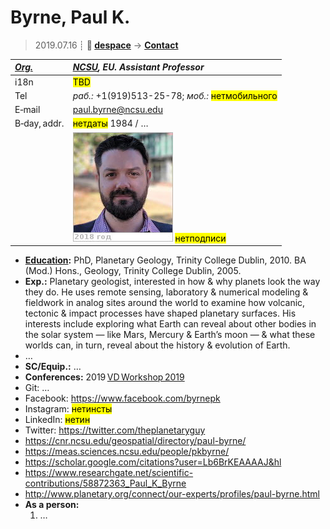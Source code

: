 # Byrne, Paul K.
> 2019.07.16 ┊ **🚀 [despace](index.md)** → **[Contact](contact.md)**

|*[Org.](contact.md)*|*[NCSU](03_ncsu.md), EU. Assistant Professor*|
|:--|:--|
|i18n| <mark>TBD</mark> |
|Tel|*раб.:* +1(919)513-25-78; *моб.:* <mark>нетмобильного</mark> |
|E‑mail| <paul.byrne@ncsu.edu> |
|B‑day, addr.| <mark>нетдаты</mark> 1984 / … |
|| [![](f/contact/b/byrne_001_photo_thumb.jpg)](f/contact/b/byrne_001_photo.jpg) <mark>нетподписи</mark> |

   - **[Education](edu.md):** PhD, Planetary Geology, Trinity College Dublin, 2010. BA (Mod.) Hons., Geology, Trinity College Dublin, 2005.
   - **Exp.:** Planetary geologist, interested in how & why planets look the way they do. He uses remote sensing, laboratory & numerical modeling & fieldwork in analog sites around the world to examine how volcanic, tectonic & impact processes have shaped planetary surfaces. His interests include exploring what Earth can reveal about other bodies in the solar system — like Mars, Mercury & Earth’s moon — & what these worlds can, in turn, reveal about the history & evolution of Earth.
   - …
   - **SC/Equip.:** …
   - **Conferences:** 2019 [VD Workshop 2019](vdws2019.md)
   - Git: …
   - Facebook: <https://www.facebook.com/byrnepk>
   - Instagram: <mark>нетинсты</mark>
   - LinkedIn: <mark>нетин</mark>
   - Twitter: <https://twitter.com/theplanetaryguy>
   - <https://cnr.ncsu.edu/geospatial/directory/paul-byrne/>
   - <https://meas.sciences.ncsu.edu/people/pkbyrne/>
   - <https://scholar.google.com/citations?user=Lb6BrKEAAAAJ&hl>
   - <https://www.researchgate.net/scientific-contributions/58872363_Paul_K_Byrne>
   - <http://www.planetary.org/connect/our-experts/profiles/paul-byrne.html>
   - **As a person:**
      1. …
